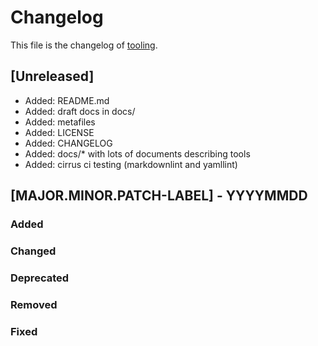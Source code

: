 <!--
reference: https://keepachangelog.com
-->

# Changelog

This file is the changelog of [tooling](https://github.com/whiletruedoio/tooling).

## [Unreleased]

- Added: README.md
- Added: draft docs in docs/
- Added: metafiles
- Added: LICENSE
- Added: CHANGELOG
- Added: docs/* with lots of documents describing tools
- Added: cirrus ci testing (markdownlint and yamllint)

## [MAJOR.MINOR.PATCH-LABEL] - YYYYMMDD

<!--
Describe the purpose of this release.
Each of the below sections should contain the links to the fixed issues.
-->

### Added

<!--
Section for new Features and Additions.
Most likely a MINOR or MAJOR update.
-->

### Changed

<!--
Changed Behavior in API or Application.
Most likely a MAJOR update.
-->

### Deprecated

<!--
Deprecation, which will be removed in a future release.
The future release must be mentioned.
-->

### Removed

<!--
Removals or Deletions, which were deprecated beforehand.
Most likely a Minor or Major update.
-->

### Fixed

<!--
Bugfixes or other minor fixes.
Most likely a patch.
-->
